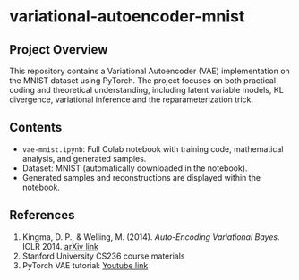 # variational-autoencoder-mnist

## Project Overview
This repository contains a Variational Autoencoder (VAE) implementation on the MNIST dataset using PyTorch. The project focuses on both practical coding and theoretical understanding, including latent variable models, KL divergence, variational inference and the reparameterization trick.

## Contents
- `vae-mnist.ipynb`: Full Colab notebook with training code, mathematical analysis, and generated samples.
- Dataset: MNIST (automatically downloaded in the notebook).
- Generated samples and reconstructions are displayed within the notebook.

## References
1. Kingma, D. P., & Welling, M. (2014). *Auto-Encoding Variational Bayes*. ICLR 2014. [arXiv link](https://arxiv.org/abs/1312.6114)
2. Stanford University CS236 course materials
3. PyTorch VAE tutorial: [Youtube link](https://youtu.be/VELQT1-hILo?si=Y891UDLrZ5DNAgfn)
